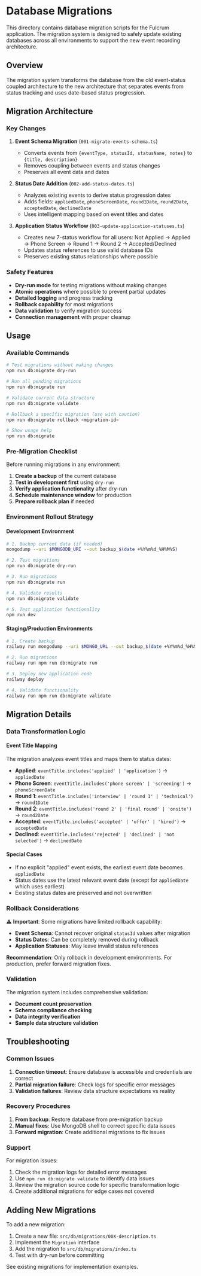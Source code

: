 # Database Migrations

This directory contains database migration scripts for the Fulcrum application. The migration system is designed to safely update existing databases across all environments to support the new event recording architecture.

## Overview

The migration system transforms the database from the old event-status coupled architecture to the new architecture that separates events from status tracking and uses date-based status progression.

## Migration Architecture

### Key Changes

1. **Event Schema Migration** (`001-migrate-events-schema.ts`)
   - Converts events from `{eventType, statusId, statusName, notes}` to `{title, description}`
   - Removes coupling between events and status changes
   - Preserves all event data and dates

2. **Status Date Addition** (`002-add-status-dates.ts`)
   - Analyzes existing events to derive status progression dates
   - Adds fields: `appliedDate`, `phoneScreenDate`, `round1Date`, `round2Date`, `acceptedDate`, `declinedDate`
   - Uses intelligent mapping based on event titles and dates

3. **Application Status Workflow** (`003-update-application-statuses.ts`)
   - Creates new 7-status workflow for all users: Not Applied → Applied → Phone Screen → Round 1 → Round 2 → Accepted/Declined
   - Updates status references to use valid database IDs
   - Preserves existing status relationships where possible

### Safety Features

- **Dry-run mode** for testing migrations without making changes
- **Atomic operations** where possible to prevent partial updates
- **Detailed logging** and progress tracking
- **Rollback capability** for most migrations
- **Data validation** to verify migration success
- **Connection management** with proper cleanup

## Usage

### Available Commands

```bash
# Test migrations without making changes
npm run db:migrate dry-run

# Run all pending migrations
npm run db:migrate run

# Validate current data structure
npm run db:migrate validate

# Rollback a specific migration (use with caution)
npm run db:migrate rollback <migration-id>

# Show usage help
npm run db:migrate
```

### Pre-Migration Checklist

Before running migrations in any environment:

1. **Create a backup** of the current database
2. **Test in development first** using `dry-run`
3. **Verify application functionality** after dry-run
4. **Schedule maintenance window** for production
5. **Prepare rollback plan** if needed

### Environment Rollout Strategy

#### Development Environment
```bash
# 1. Backup current data (if needed)
mongodump --uri $MONGODB_URI --out backup_$(date +%Y%m%d_%H%M%S)

# 2. Test migrations
npm run db:migrate dry-run

# 3. Run migrations
npm run db:migrate run

# 4. Validate results
npm run db:migrate validate

# 5. Test application functionality
npm run dev
```

#### Staging/Production Environments
```bash
# 1. Create backup
railway run mongodump --uri $MONGO_URL --out backup_$(date +%Y%m%d_%H%M%S)

# 2. Run migrations
railway run npm run db:migrate run

# 3. Deploy new application code
railway deploy

# 4. Validate functionality
railway run npm run db:migrate validate
```

## Migration Details

### Data Transformation Logic

#### Event Title Mapping
The migration analyzes event titles and maps them to status dates:

- **Applied**: `eventTitle.includes('applied' | 'application')` → `appliedDate`
- **Phone Screen**: `eventTitle.includes('phone screen' | 'screening')` → `phoneScreenDate`
- **Round 1**: `eventTitle.includes('interview' | 'round 1' | 'technical')` → `round1Date`
- **Round 2**: `eventTitle.includes('round 2' | 'final round' | 'onsite')` → `round2Date`
- **Accepted**: `eventTitle.includes('accepted' | 'offer' | 'hired')` → `acceptedDate`
- **Declined**: `eventTitle.includes('rejected' | 'declined' | 'not selected')` → `declinedDate`

#### Special Cases
- If no explicit "applied" event exists, the earliest event date becomes `appliedDate`
- Status dates use the latest relevant event date (except for `appliedDate` which uses earliest)
- Existing status dates are preserved and not overwritten

### Rollback Considerations

⚠️ **Important**: Some migrations have limited rollback capability:

- **Event Schema**: Cannot recover original `statusId` values after migration
- **Status Dates**: Can be completely removed during rollback
- **Application Statuses**: May leave invalid status references

**Recommendation**: Only rollback in development environments. For production, prefer forward migration fixes.

### Validation

The migration system includes comprehensive validation:

- **Document count preservation**
- **Schema compliance checking**
- **Data integrity verification**
- **Sample data structure validation**

## Troubleshooting

### Common Issues

1. **Connection timeout**: Ensure database is accessible and credentials are correct
2. **Partial migration failure**: Check logs for specific error messages
3. **Validation failures**: Review data structure expectations vs reality

### Recovery Procedures

1. **From backup**: Restore database from pre-migration backup
2. **Manual fixes**: Use MongoDB shell to correct specific data issues
3. **Forward migration**: Create additional migrations to fix issues

### Support

For migration issues:
1. Check the migration logs for detailed error messages
2. Use `npm run db:migrate validate` to identify data issues
3. Review the migration source code for specific transformation logic
4. Create additional migrations for edge cases not covered

## Adding New Migrations

To add a new migration:

1. Create a new file: `src/db/migrations/00X-description.ts`
2. Implement the `Migration` interface
3. Add the migration to `src/db/migrations/index.ts`
4. Test with dry-run before committing

See existing migrations for implementation examples.